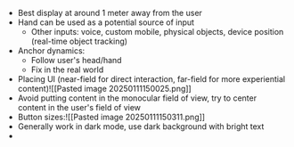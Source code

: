 - Best display at around 1 meter away from the user
- Hand can be used as a potential source of input
	- Other inputs: voice, custom mobile, physical objects, device position (real-time object tracking)
- Anchor dynamics:
	- Follow user's head/hand
	- Fix in the real world
- Placing UI (near-field for direct interaction, far-field for more experiential content)![[Pasted image 20250111150025.png]]
- Avoid putting content in the monocular field of view, try to center content in the user's field of view
- Button sizes:![[Pasted image 20250111150311.png]]
- Generally work in dark mode, use dark background with bright text
- 